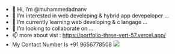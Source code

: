 - 👋 Hi, I’m @muhammedadnanv
- 👀 I’m interested in web develeping & hybrid app devepeloper ...
- 🌱 I’m currently learning web developing & c langage ...
- 💞️ I’m looking to collaborate on ...
- 📫 more about vist : https://portfolio-three-vert-57.vercel.app/
- My Contact Number Is  +91 9656778508
<a href="https://www.buymeacoffee.com/muhammedadan"><img src="https://img.buymeacoffee.com/button-api/?text=Buy me a Burger&emoji=&slug=muhammedadan&button_colour=FF5F5F&font_colour=ffffff&font_family=Lato&outline_colour=000000&coffee_colour=FFDD00" /></a>
